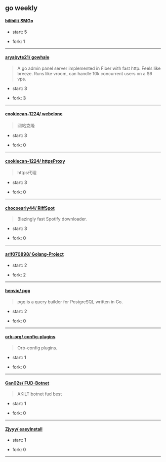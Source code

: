 ## go weekly

#### [bilibili/ SMGo](https://github.com/bilibili/SMGo)
>  
+ start: 5
+ fork: 1
---
#### [aryabyte21/ gowhale](https://github.com/aryabyte21/gowhale)
>  A go admin panel server implemented in Fiber with fast http. Feels like breeze. Runs like vroom, can handle 10k concurrent users on a $6 vps.
+ start: 3
+ fork: 3
---
#### [cookiecan-1224/ webclone](https://github.com/cookiecan-1224/webclone)
>  网站克隆
+ start: 3
+ fork: 0
---
#### [cookiecan-1224/ httpsProxy](https://github.com/cookiecan-1224/httpsProxy)
>  https代理
+ start: 3
+ fork: 0
---
#### [chocoearly44/ RiffSpot](https://github.com/chocoearly44/RiffSpot)
>  Blazingly fast Spotify downloader.
+ start: 3
+ fork: 0
---
#### [arif070898/ Golang-Project](https://github.com/arif070898/Golang-Project)
>  
+ start: 2
+ fork: 2
---
#### [henvic/ pgq](https://github.com/henvic/pgq)
>  pgq is a query builder for PostgreSQL written in Go.
+ start: 2
+ fork: 0
---
#### [orb-org/ config-plugins](https://github.com/orb-org/config-plugins)
>  Orb-config plugins.
+ start: 1
+ fork: 0
---
#### [Gan02s/ FUD-Botnet](https://github.com/Gan02s/FUD-Botnet)
>  AKILT botnet fud best
+ start: 1
+ fork: 0
---
#### [Zjyyy/ easyInstall](https://github.com/Zjyyy/easyInstall)
>  
+ start: 1
+ fork: 0
---
